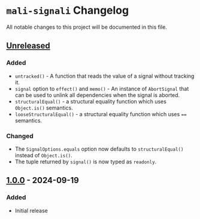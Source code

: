 # `mali-signali` Changelog

All notable changes to this project will be documented in this file.

## [Unreleased]

### Added
- `untracked()` - A function that reads the value of a signal without tracking it.
- `signal` option to `effect()` and `memo()` - An instance of `AbortSignal` that can be used to unlink all dependencies when the signal is aborted.
- `structuralEqual()` - a structural equality function which uses `Object.is()` semantics.
- `looseStructuralEqual()` - a structural equality function which uses `==` semantics.

### Changed
- The `SignalOptions.equals` option now defaults to `structuralEqual()` instead of `Object.is()`.
- The tuple returned by `signal()` is now typed as `readonly`.

## [1.0.0] - 2024-09-19
### Added
- Initial release

[Unreleased]: https://github.com/raleksandar/mali-signali/compare/v1.0.0...HEAD
[1.0.0]: https://github.com/raleksandar/mali-signali/releases/tag/v1.0.0
